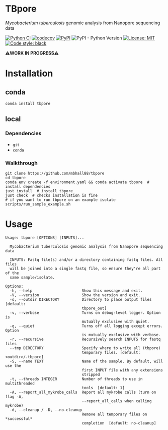 # TBpore

*Mycobacterium tuberculosis* genomic analysis from Nanopore sequencing data

[![Python CI](https://github.com/mbhall88/tbpore/actions/workflows/ci.yaml/badge.svg)](https://github.com/mbhall88/tbpore/actions/workflows/ci.yaml)
[![codecov](https://codecov.io/gh/mbhall88/tbpore/branch/main/graph/badge.svg)](https://codecov.io/gh/mbhall88/tbpore)
[![PyPI](https://img.shields.io/pypi/v/tbpore)](https://pypi.org/project/tbpore/)
![PyPI - Python Version](https://img.shields.io/pypi/pyversions/tbpore)
[![License: MIT](https://img.shields.io/badge/License-MIT-yellow.svg)](https://opensource.org/licenses/MIT)
[![Code style: black](https://img.shields.io/badge/code%20style-black-000000.svg)](https://github.com/psf/black)

**⚠️WORK IN PROGRESS⚠️**

# Installation

## conda

`conda install tbpore`

## local

### Dependencies
* `git`
* `conda`

### Walkthrough

```
git clone https://github.com/mbhall88/tbpore
cd tbpore
conda env create -f environment.yaml && conda activate tbpore  # install dependencies
just install  # install tbpore
just check  # checks installation is fine
# if you want to run tbpore on an example isolate
scripts/run_sample_example.sh
```

# Usage

```
Usage: tbpore [OPTIONS] [INPUTS]...

  Mycobacterium tuberculosis genomic analysis from Nanopore sequencing data

  INPUTS: Fastq file(s) and/or a directory containing fastq files. All files
  will be joined into a single fastq file, so ensure they're all part of the
  same sample/isolate.

Options:
  -h, --help                      Show this message and exit.
  -V, --version                   Show the version and exit.
  -o, --outdir DIRECTORY          Directory to place output files  [default:
                                  tbpore_out]
  -v, --verbose                   Turns on debug-level logger. Option is
                                  mutually exclusive with quiet.
  -q, --quiet                     Turns off all logging except errors. Option
                                  is mutually exclusive with verbose.
  -r, --recursive                 Recursively search INPUTS for fastq files
  --tmp DIRECTORY                 Specify where to write all (tbpore)
                                  temporary files. [default: <outdir>/.tbpore]
  -S, --name TEXT                 Name of the sample. By default, will use the
                                  first INPUT file with any extensions
                                  stripped
  -t, --threads INTEGER           Number of threads to use in multithreaded
                                  tools  [default: 1]
  -A, --report_all_mykrobe_calls  Report all mykrobe calls (turn on flag -A,
                                  --report_all_calls when calling mykrobe)
  -d, --cleanup / -D, --no-cleanup
                                  Remove all temporary files on *successful*
                                  completion  [default: no-cleanup]
```